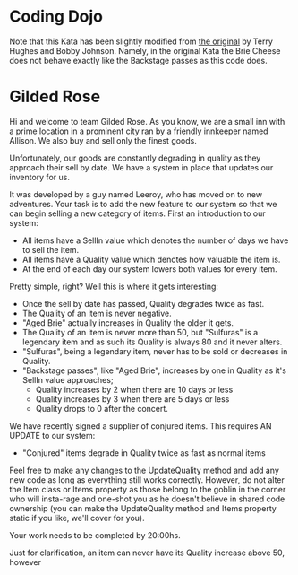 Coding Dojo
===========

Note that this Kata has been slightly modified from [the original](http://iamnotmyself.com/2011/02/13/refactor-this-the-gilded-rose-kata/) by Terry Hughes and Bobby Johnson. Namely, in the original Kata the Brie Cheese does not behave exactly like the Backstage passes as this code does.

Gilded Rose
===========
Hi and welcome to team Gilded Rose. 
As you know, we are a small inn with a prime location in a prominent city ran by a friendly innkeeper named Allison. 
We also buy and sell only the finest goods.

Unfortunately, our goods are constantly degrading in quality as they approach their sell by date. We have a system in place that updates our inventory for us. 

It was developed by a guy named Leeroy, who has moved on to new adventures. Your task is to add the new feature to our system so that we can begin selling a new category of items. First an introduction to our system:

 - All items have a SellIn value which denotes the number of days we have to sell the item.
 - All items have a Quality value which denotes how valuable the item is.
 - At the end of each day our system lowers both values for every item.

Pretty simple, right? Well this is where it gets interesting:

 - Once the sell by date has passed, Quality degrades twice as fast.
 - The Quality of an item is never negative.
 - "Aged Brie" actually increases in Quality the older it gets.
 - The Quality of an item is never more than 50, but "Sulfuras" is a legendary item and as such its Quality is always 80 and it never alters.
 - "Sulfuras", being a legendary item, never has to be sold or decreases in Quality.
 - "Backstage passes", like "Aged Brie", increases by one in Quality as it's SellIn value approaches; 
     - Quality increases by 2 when there are 10 days or less 
     - Quality increases by 3 when there are 5 days or less 
     - Quality drops to 0 after the concert.

We have recently signed a supplier of conjured items. This requires AN UPDATE to our system:

 - "Conjured" items degrade in Quality twice as fast as normal items

Feel free to make any changes to the UpdateQuality method and add any new code as long as everything still works correctly. However, do not alter the Item class or Items property as those belong to the goblin in the corner who will insta-rage and one-shot you as he doesn't believe in shared code ownership (you can make the UpdateQuality method and Items property static if you like, we'll cover for you). 

Your work needs to be completed by 20:00hs.

Just for clarification, an item can never have its Quality increase above 50, however 
